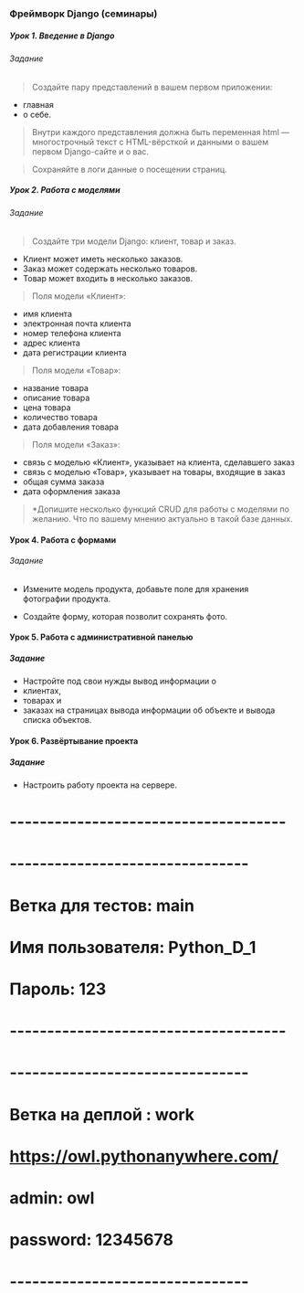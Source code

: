 ### Фреймворк Django (семинары)
##### Урок 1. Введение в Django
###### Задание
> Создайте пару представлений в вашем первом приложении:
- главная
- о себе.

>Внутри каждого представления должна быть переменная html — многострочный текст с HTML-вёрсткой и данными о вашем первом Django-сайте и о вас.

>Сохраняйте в логи данные о посещении страниц.


##### Урок 2. Работа с моделями
###### Задание

>Создайте три модели Django: клиент, товар и заказ.

- Клиент может иметь несколько заказов.
- Заказ может содержать несколько товаров.
- Товар может входить в несколько заказов.

>Поля модели «Клиент»:
- имя клиента
- электронная почта клиента
- номер телефона клиента
- адрес клиента
- дата регистрации клиента

>Поля модели «Товар»:
- название товара
- описание товара
- цена товара 
- количество товара
- дата добавления товара

>Поля модели «Заказ»:
- связь с моделью «Клиент», указывает на клиента, сделавшего заказ
- связь с моделью «Товар», указывает на товары, входящие в заказ
- общая сумма заказа
- дата оформления заказа

>*Допишите несколько функций CRUD для работы с моделями по желанию. Что по вашему мнению актуально в такой базе данных.


#### Урок 4. Работа с формами
###### Задание
- Измените модель продукта, добавьте поле для хранения фотографии продукта.

- Создайте форму, которая позволит сохранять фото.


#### Урок 5. Работа с административной панелью
##### Задание
- Настройте под свои нужды вывод информации о 
- клиентах, 
- товарах и 
- заказах на страницах вывода информации об объекте и вывода списка объектов.


#### Урок 6. Развёртывание проекта
##### Задание
- Настроить работу проекта на сервере.

# -------------------------------------
# --------------------------------
# Ветка для тестов: main

# Имя пользователя:  Python_D_1
# Пароль:            123

# -------------------------------------
# --------------------------------
# Ветка на деплой : work

# https://owl.pythonanywhere.com/

# admin:  owl

# password:  12345678

# --------------------------------